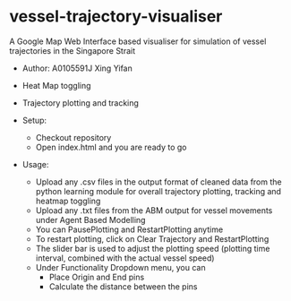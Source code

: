 # vessel-trajectory-visualiser
A Google Map Web Interface based visualiser for simulation of vessel trajectories in the Singapore Strait
- Author: A0105591J Xing Yifan
- Heat Map toggling
- Trajectory plotting and tracking

- Setup:
  - Checkout repository
  - Open index.html and you are ready to go

- Usage:
  - Upload any .csv files in the output format of cleaned data from the python learning module for overall trajectory plotting, tracking and heatmap toggling
  - Upload any .txt files from the ABM output for vessel movements under Agent Based Modelling
  - You can PausePlotting and RestartPlotting anytime
  - To restart plotting, click on Clear Trajectory and RestartPlotting
  - The slider bar is used to adjust the plotting speed (plotting time interval, combined with the actual vessel speed)
  - Under Functionality Dropdown menu, you can
    - Place Origin and End pins
    - Calculate the distance between the pins
